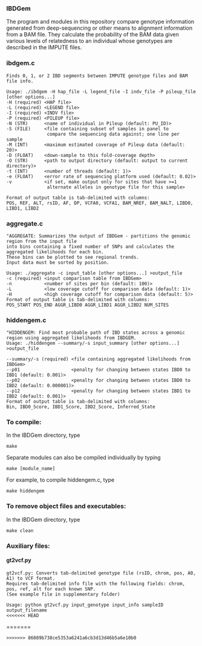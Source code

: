 ### IBDGem
The program and modules in this repository compare genotype information generated from
deep-sequencing or other means to alignment information from a BAM file. They calculate
the probability of the BAM data given various levels of relatedness to an individual 
whose genotypes are described in the IMPUTE files.

### ibdgem.c
```
Finds 0, 1, or 2 IBD segments between IMPUTE genotype files and BAM file info.

Usage: ./ibdgem -H hap_file -L legend_file -I indv_file -P pileup_file [other options...]
-H (required) <HAP file>
-L (required) <LEGEND file>
-I (required) <INDV file>
-P (required) <PILEUP file>
-N (STR)      <name of individual in Pileup (default: PU_ID)>
-S (FILE)     <file containing subset of samples in panel to
               compare the sequencing data against; one line per sample
-M (INT)      <maximum estimated coverage of Pileup data (default: 20)>
-D (FLOAT)    <down-sample to this fold-coverage depth>
-O (STR)      <path to output directory (default: output to current directory)>
-t (INT)      <number of threads (default: 1)>
-e (FLOAT)    <error rate of sequencing platform used (default: 0.02)>
-v            <if set, make output only for sites that have >=1
               alternate alleles in genotype file for this sample>
               
Format of output table is tab-delimited with columns:
POS, REF, ALT, rsID, AF, DP, VCFA0, VCFA1, BAM_NREF, BAM_NALT, LIBD0, LIBD1, LIBD2
```

### aggregate.c
```
"AGGREGATE: Summarizes the output of IBDGem - partitions the genomic region from the input file
into bins containing a fixed number of SNPs and calculates the aggregated likelihoods for each bin.
These bins can be plotted to see regional trends.
Input data must be sorted by position.

Usage: ./aggregate -c input_table [other options...] >output_file
-c (required) <input comparison table from IBDGem>
-n            <number of sites per bin (default: 100)>
-L            <low coverage cutoff for comparison data (default: 1)>
-H            <high coverage cutoff for comparison data (default: 5)>
Format of output table is tab-delimited with columns:
POS_START POS_END AGGR_LIBD0 AGGR_LIBD1 AGGR_LIBD2 NUM_SITES
```

### hiddengem.c
```
"HIDDENGEM: Find most probable path of IBD states across a genomic region using aggregated likelihoods from IBDGEM.
Usage: ./hiddengem --summary/-s input_summary [other options...] >output_file

--summary/-s (required) <file containing aggregated likelihoods from IBDGem>
--p01                   <penalty for changing between states IBD0 to IBD1 (default: 0.001)>
--p02                   <penalty for changing between states IBD0 to IBD2 (default: 0.000001)>
--p12                   <penalty for changing between states IBD1 to IBD2 (default: 0.001)>
Format of output table is tab-delimited with columns:
Bin, IBD0_Score, IBD1_Score, IBD2_Score, Inferred_State
```

### To compile: 
In the IBDGem directory, type
```
make
```
Separate modules can also be compiled individually by typing
```
make [module_name]
```
For example, to compile hiddengem.c, type
```
make hiddengem
```

### To remove object files and executables:
In the IBDGem directory, type
```
make clean
```

### Auxiliary files:
#### gt2vcf.py
```
gt2vcf.py: Converts tab-delimited genotype file (rsID, chrom, pos, A0, A1) to VCF format.
Requires tab-delimited info file with the following fields: chrom, pos, ref, alt for each known SNP.
(See example file in supplementary folder)

Usage: python gt2vcf.py input_genotype input_info sampleID output_filename
<<<<<<< HEAD
```
=======
```
>>>>>>> 86089b738ce5353a6241a6cb3d13d46b5a6e10b0
